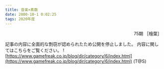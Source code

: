 ```yaml
---
title: 音楽×素数
date: 2000-10-1 0:02:25
tags: 2020年度
---
```


<div style="text-align: right">75期 ［檜葉］</div>

記事の内容に全面的な剽窃が認められたため公開を停止しました。
内容に関してはこちらをご覧ください。
![https://www.gamefreak.co.jp/blog/dir/category/6/index.html](https://www.gamefreak.co.jp/blog/dir/category/6/index.html)
(T@S)